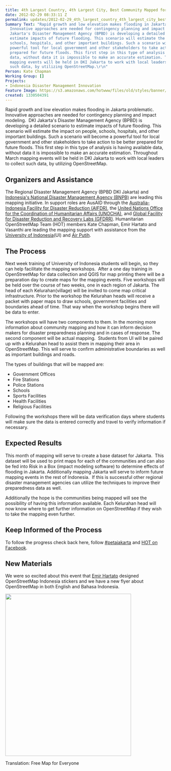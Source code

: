 ```yaml
---
title: 4th Largest Country, 4th Largest City, Best Community Mapped for Preparedness
date: 2012-02-29 08:33:11 Z
permalink: updates/2012-02-29_4th_largest_country_4th_largest_city_best_community_mapped_for_preparedness
Summary Text: "Rapid growth and low elevation makes flooding in Jakarta problematic.
  Innovative approaches are needed for contingency planning and impact modeling.  DKI
  Jakarta's Disaster Management Agency (BPBD) is developing a detailed scenario to
  estimate impacts of future flooding. This scenario will estimate the impact on people,
  schools, hospitals, and other important buildings. Such a scenario will become a
  powerful tool for local government and other stakeholders to take action to be better
  prepared for future floods. This first step in this type of analysis is having available
  data, without data it is impossible to make an accurate estimation. Throughout March
  mapping events will be held in DKI Jakarta to work with local leaders to collect
  such data, by utilizing OpenStreetMap.\r\n"
Person: Kate Chapman
Working Group: []
Projects:
- Indonesia Disaster Management Innovation
Feature Image: https://s3.amazonaws.com/hotwww/files/old/styles/banner/public/osm_id_sticker.png
created: 1330504391
---
```


<p>Rapid growth and low elevation makes flooding in Jakarta problematic. Innovative approaches are needed for contingency planning and impact modeling. &nbsp;DKI Jakarta's Disaster Management Agency (BPBD) is developing a detailed scenario to estimate impacts of future flooding. This scenario will estimate the impact on people, schools, hospitals, and other important buildings. Such a scenario will become a powerful tool for local government and other stakeholders to take action to be better prepared for future floods. This first step in this type of analysis is having available data, without data it is impossible to make an accurate estimation. Throughout March mapping events will be held in DKI Jakarta to work with local leaders to collect such data, by utilizing OpenStreetMap.<!--break--></p><h2>Organizers and Assistance</h2><p>The Regional Disaster Management Agency (BPBD DKI Jakarta) and <a href="http://www.bnpb.go.id/website/asp/index.asp">Indonesia's National Disaster Management Agency (BNPB)</a> are leading this mapping initiative. In support roles are AusAID through the <a href="http://aifdr.org">Australia-Indonesia Facility for Disaster Reduction (AIFDR)</a>, the <a href="http://ochaonline.un.org/Default.aspx?alias=ochaonline.un.org/indonesia">United Nations Office for the Coordination of Humanitarian Affairs (UNOCHA)</a>, and <a href="http://gfdrr.org/gfdrr/labs">Global Facility for Disaster Reduction and Recovery Labs (GFDRR)</a>. Humanitarian OpenStreetMap Team (HOT) members Kate Chapman, Emir Hartato and Vasanthi are leading the mapping support with assistance from the <a href="http://www.ui.ac.id/en">University of Indonesia</a>(UI)&nbsp;and <a href="http://www.airputih.or.id/">Air Putih</a>.</p><h2>The Process</h2><p>Next week training of University of Indonesia students will begin, so they can help facilitate the mapping workshops. &nbsp;After a one day training in OpenStreetMap for data collection and QGIS for map printing there will be a preparation day to create maps for the mapping events.&nbsp;Five workshops will be held over the course of two weeks, one in each region of Jakarta. The head of each Kelurahan(village) will be invited to come map critical infrastructure. Prior to the workshop the Kelurahan heads will receive a packet with paper maps to draw schools, government facilities and boundaries ahead of time. That way when the workshop begins there will be data to enter.</p><p>The workshops will have two components to them. In the morning more information about community mapping and how it can inform decision makers for disaster preparedness planning and in cases of response. The second component will be actual mapping. &nbsp;Students from UI will be paired up with a Kelurahan head to assist them in mapping their area in OpenStreetMap. This will serve to confirm administrative boundaries as well as important buildings and roads.</p><p>The types of buildings that will be mapped are:</p><ul><li>Government Offices</li><li>Fire Stations</li><li>Police Stations</li><li>Schools</li><li>Sports Facilities</li><li>Health Facilities</li><li>Religious Facilities</li></ul><p>Following the workshops there will be data verification days where students will make sure the data is entered correctly and travel to verify information if necessary.</p><h2>Expected Results</h2><p>This month of mapping will serve to create a base dataset for Jakarta. &nbsp;This dataset will be used to print maps for each of the communities and can also be fed into Risk in a Box (impact modeling software) to determine effects of flooding in Jakarta. Additionally mapping Jakarta will serve to inform future mapping events in the rest of Indonesia. &nbsp;If this is successful other regional disaster management agencies can utilize the techniques to improve their preparedness data as well.</p><p>Additionally the hope is the communities being mapped will see the possibility of having this information available. Each Kelurahan head will now know where to get further information on OpenStreetMap if they wish to take the mapping even further.</p><h2>Keep Informed of the Process</h2><p>To follow the progress check back here, follow <a href="https://twitter.com/#!/search/%23petajakarta">#petajakarta</a> and&nbsp;<a href="http://facebook.com/hotosm">HOT on Facebook</a>.</p><h2>New Materials</h2><p>We were so excited about this event that <a href="http://whateverisaid.wordpress.com/">Emir Hartato</a> designed OpenStreetMap Indonesia stickers and we have a new flyer about OpenStreetMap in both English and Bahasa Indonesia.</p><p><img class="image-large" title="OSM ID Sticker" src="https://s3.amazonaws.com/hotwww/files/old/styles/large/public/osm_id_sticker_0.png?itok=6z_ffTSP" alt="" height="510" width="395"></p><p>Translation: Free Map for Everyone</p>
